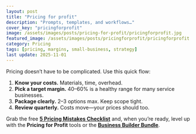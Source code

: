 ```yaml
---
layout: post
title: "Pricing for profit"
description: "Prompts, templates, and workflows…"
cover_key: "pricingforprofit"
image: /assets/images/posts/pricing-for-profit/pricingforprofit.jpg
featured_image: /assets/images/posts/pricingforprofit/pricingforprofit.jpg
category: Pricing
tags: [pricing, margins, small-business, strategy]
last update: 2025-11-01
---
```


Pricing doesn’t have to be complicated. Use this quick flow:

1. **Know your costs.** Materials, time, overhead.
2. **Pick a target margin.** 40–60% is a healthy range for many service businesses.
3. **Package clearly.** 2–3 options max. Keep scope tight.
4. **Review quarterly.** Costs move—your prices should too.

Grab the free **[5 Pricing Mistakes Checklist](https://mikeguides8.gumroad.com/l/pricing-mistakes-checklist)** and, when you’re ready, level up with the **Pricing for Profit** tools or the **[Business Builder Bundle](https://mikeguides.co/bundle)**.

